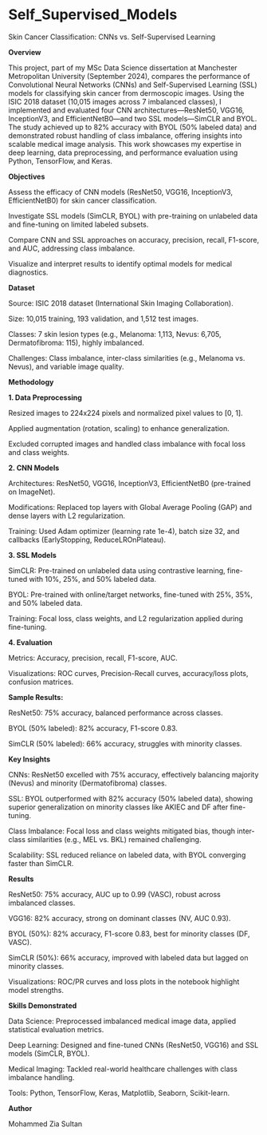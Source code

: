 # Self_Supervised_Models
Skin Cancer Classification: CNNs vs. Self-Supervised Learning


**Overview**

This project, part of my MSc Data Science dissertation at Manchester Metropolitan University (September 2024), compares the performance of Convolutional Neural Networks (CNNs) and Self-Supervised Learning (SSL) models for classifying skin cancer from dermoscopic images. Using the ISIC 2018 dataset (10,015 images across 7 imbalanced classes), I implemented and evaluated four CNN architectures—ResNet50, VGG16, InceptionV3, and EfficientNetB0—and two SSL models—SimCLR and BYOL. The study achieved up to 82% accuracy with BYOL (50% labeled data) and demonstrated robust handling of class imbalance, offering insights into scalable medical image analysis. This work showcases my expertise in deep learning, data preprocessing, and performance evaluation using Python, TensorFlow, and Keras.


**Objectives**

Assess the efficacy of CNN models (ResNet50, VGG16, InceptionV3, EfficientNetB0) for skin cancer classification.

Investigate SSL models (SimCLR, BYOL) with pre-training on unlabeled data and fine-tuning on limited labeled subsets.

Compare CNN and SSL approaches on accuracy, precision, recall, F1-score, and AUC, addressing class imbalance.

Visualize and interpret results to identify optimal models for medical diagnostics.


**Dataset**

Source: ISIC 2018 dataset (International Skin Imaging Collaboration).

Size: 10,015 training, 193 validation, and 1,512 test images.

Classes: 7 skin lesion types (e.g., Melanoma: 1,113, Nevus: 6,705, Dermatofibroma: 115), highly imbalanced.

Challenges: Class imbalance, inter-class similarities (e.g., Melanoma vs. Nevus), and variable image quality.


**Methodology**

**1. Data Preprocessing**
   
Resized images to 224x224 pixels and normalized pixel values to [0, 1].

Applied augmentation (rotation, scaling) to enhance generalization.

Excluded corrupted images and handled class imbalance with focal loss and class weights.

**2. CNN Models**

Architectures: ResNet50, VGG16, InceptionV3, EfficientNetB0 (pre-trained on ImageNet).

Modifications: Replaced top layers with Global Average Pooling (GAP) and dense layers with L2 regularization.

Training: Used Adam optimizer (learning rate 1e-4), batch size 32, and callbacks (EarlyStopping, ReduceLROnPlateau).

**3. SSL Models**

SimCLR: Pre-trained on unlabeled data using contrastive learning, fine-tuned with 10%, 25%, and 50% labeled data.

BYOL: Pre-trained with online/target networks, fine-tuned with 25%, 35%, and 50% labeled data.

Training: Focal loss, class weights, and L2 regularization applied during fine-tuning.

**4. Evaluation**

Metrics: Accuracy, precision, recall, F1-score, AUC.

Visualizations: ROC curves, Precision-Recall curves, accuracy/loss plots, confusion matrices.

**Sample Results:**

ResNet50: 75% accuracy, balanced performance across classes.

BYOL (50% labeled): 82% accuracy, F1-score 0.83.

SimCLR (50% labeled): 66% accuracy, struggles with minority classes.

**Key Insights**

CNNs: ResNet50 excelled with 75% accuracy, effectively balancing majority (Nevus) and minority (Dermatofibroma) classes.

SSL: BYOL outperformed with 82% accuracy (50% labeled data), showing superior generalization on minority classes like AKIEC and DF after fine-tuning.

Class Imbalance: Focal loss and class weights mitigated bias, though inter-class similarities (e.g., MEL vs. BKL) remained challenging.

Scalability: SSL reduced reliance on labeled data, with BYOL converging faster than SimCLR.

**Results**

ResNet50: 75% accuracy, AUC up to 0.99 (VASC), robust across imbalanced classes.

VGG16: 82% accuracy, strong on dominant classes (NV, AUC 0.93).

BYOL (50%): 82% accuracy, F1-score 0.83, best for minority classes (DF, VASC).

SimCLR (50%): 66% accuracy, improved with labeled data but lagged on minority classes.

Visualizations: ROC/PR curves and loss plots in the notebook highlight model strengths.

**Skills Demonstrated**

Data Science: Preprocessed imbalanced medical image data, applied statistical evaluation metrics.

Deep Learning: Designed and fine-tuned CNNs (ResNet50, VGG16) and SSL models (SimCLR, BYOL).

Medical Imaging: Tackled real-world healthcare challenges with class imbalance handling.

Tools: Python, TensorFlow, Keras, Matplotlib, Seaborn, Scikit-learn.

**Author**

Mohammed Zia Sultan

